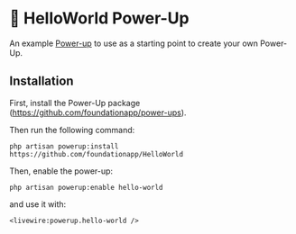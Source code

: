 # 👋 HelloWorld Power-Up

An example [Power-up](https://github.com/foundationapp/power-ups) to use as a starting point to create your own Power-Up.

## Installation

First, install the Power-Up package (https://github.com/foundationapp/power-ups). 

Then run the following command:

```
php artisan powerup:install https://github.com/foundationapp/HelloWorld
```

Then, enable the power-up:

```
php artisan powerup:enable hello-world
```

and use it with:

```
<livewire:powerup.hello-world />
```